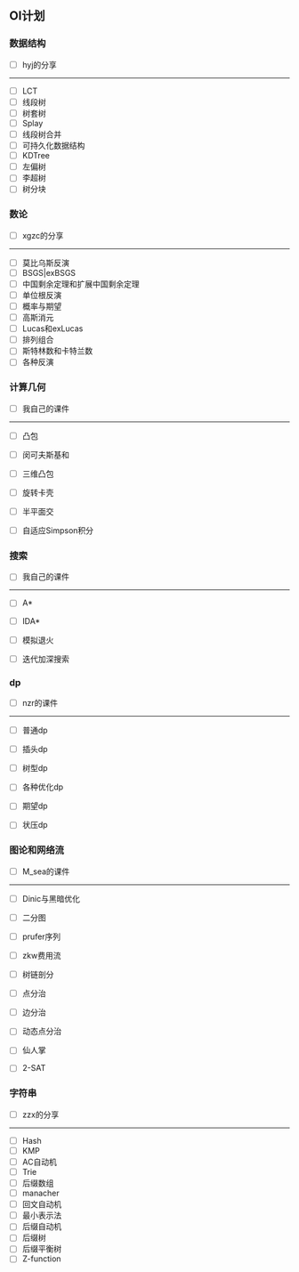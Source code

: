 ## OI计划

### 数据结构

- [ ] hyj的分享

--------

- [ ] LCT
- [ ] 线段树
- [ ] 树套树
- [ ] Splay
- [ ] 线段树合并
- [ ] 可持久化数据结构
- [ ] KDTree
- [ ] 左偏树
- [ ] 李超树
- [ ] 树分块

### 数论

- [ ] xgzc的分享

--------

- [ ] 莫比乌斯反演
- [ ] BSGS|exBSGS
- [ ] 中国剩余定理和扩展中国剩余定理
- [ ] 单位根反演
- [ ] 概率与期望
- [ ] 高斯消元
- [ ] Lucas和exLucas
- [ ] 排列组合
- [ ] 斯特林数和卡特兰数
- [ ] 各种反演

### 计算几何

- [ ] 我自己的课件

---------

- [ ] 凸包
- [ ] 闵可夫斯基和
- [ ] 三维凸包
- [ ] 旋转卡壳
- [ ] 半平面交
- [ ] 自适应Simpson积分



### 搜索

- [ ] 我自己的课件

--------

- [ ] A*
- [ ] IDA*
- [ ] 模拟退火
- [ ] 迭代加深搜索



### dp

- [ ] nzr的课件

--------

- [ ] 普通dp
- [ ] 插头dp
- [ ] 树型dp
- [ ] 各种优化dp
- [ ] 期望dp
- [ ] 状压dp



### 图论和网络流
- [ ] M_sea的课件

---------

- [ ] Dinic与黑暗优化
- [ ] 二分图
- [ ] prufer序列
- [ ] zkw费用流
- [ ] 树链剖分
- [ ] 点分治
- [ ] 边分治
- [ ] 动态点分治
- [ ] 仙人掌
- [ ] 2-SAT



### 字符串

- [ ] zzx的分享
-------


- [ ] Hash
- [ ] KMP
- [ ] AC自动机
- [ ] Trie
- [ ] 后缀数组
- [ ] manacher
- [ ] 回文自动机
- [ ] 最小表示法
- [ ] 后缀自动机
- [ ] 后缀树
- [ ] 后缀平衡树
- [ ] Z-function